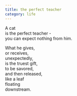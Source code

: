 ```yaml
---
title: the perfect teacher
category: life
---
```


A cat   
is the perfect teacher -  
you can expect nothing from him.  
  
What he gives,  
or receives,   
unexpectedly,  
is the truest gift,  
to be savored,  
and then released,  
like a leaf  
floating   
downstream.  
